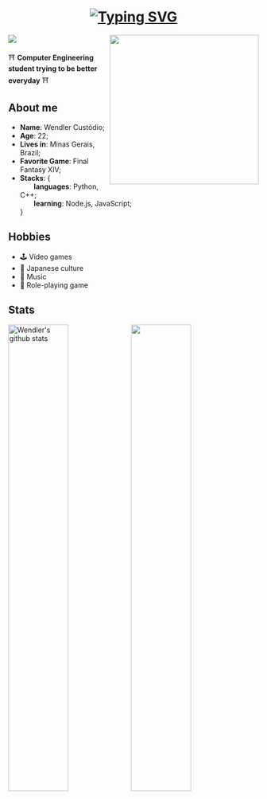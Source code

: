 ### <h1 align="center"> [![Typing SVG](https://readme-typing-svg.herokuapp.com/?lines=Hello!👋+I'm+Wendler!&size=22)](https://git.io/typing-svg) </h1>
<img align="right" src="https://i.pinimg.com/originals/d6/0b/95/d60b953d2256c8ef9a7968ccacb8e2ed.gif" width="300" />

![](https://komarev.com/ghpvc/?username=wendlercs&color=blue&style=for-the-badge)

⛩️ **Computer Engineering student trying to be better everyday** ⛩️

## About me 
* **Name**: Wendler Custódio;
* **Age**: 22;
* **Lives in**: Minas Gerais, Brazil;
* **Favorite Game**: Final Fantasy XIV;
* **Stacks**: { \
&nbsp;&nbsp;&nbsp;&nbsp;&nbsp;&nbsp; **languages**: Python, C++; \
&nbsp;&nbsp;&nbsp;&nbsp;&nbsp;&nbsp; **learning**: Node.js, JavaScript; \
 } 

## Hobbies

* 🕹️ Video games
* 🍜 Japanese culture
* 🎵 Music
* 🎲 Role-playing game

## Stats

 <a href="https://github.com/anuraghazra/github-readme-stats"><img align="center" img width="49%" src="https://github-readme-stats.vercel.app/api?username=wendlercs&show_icons=true&include_all_commits=true&theme=tokyonight&hide_border=true" alt="Wendler's github stats" /></a><a href="https://github-readme-streak-stats.herokuapp.com"><img align="center" img width="49%" src="https://github-readme-stats.vercel.app/api/top-langs/?username=wendlercs&layout=compact&langs_count=8&html&theme=tokyonight&hide_border=true"></a>




